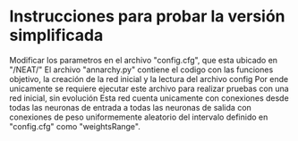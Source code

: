 # Instrucciones para probar la versión simplificada

Modificar los parametros en el archivo "config.cfg", que esta ubicado en "/NEAT/"
El archivo "annarchy.py" contiene el codigo con las funciones objetivo, la creación de la red inicial y la lectura del archivo config
Por ende unicamente se requiere ejecutar este archivo para realizar pruebas con una red inicial, sin evolución
Esta red cuenta unicamente con conexiones desde todas las neuronas de entrada a todas las neuronas de salida con conexiones de peso uniformemente aleatorio del intervalo definido en "config.cfg" como "weightsRange".
